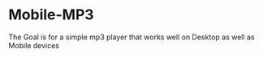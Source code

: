 # Mobile-MP3
The Goal is for a simple mp3 player that works well on Desktop as well as Mobile devices

